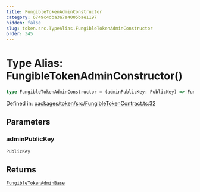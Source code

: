 ```yaml
---
title: FungibleTokenAdminConstructor
category: 6749c4dba3a7a4005bae1197
hidden: false
slug: token.src.TypeAlias.FungibleTokenAdminConstructor
order: 345
---
```


# Type Alias: FungibleTokenAdminConstructor()

```ts
type FungibleTokenAdminConstructor = (adminPublicKey: PublicKey) => FungibleTokenAdminBase;
```

Defined in: [packages/token/src/FungibleTokenContract.ts:32](https://github.com/zkcloudworker/minatokens-lib/blob/main/packages/token/src/FungibleTokenContract.ts#L32)

## Parameters

### adminPublicKey

`PublicKey`

## Returns

[`FungibleTokenAdminBase`](tokensrctypealiasfungibletokenadminbase)
